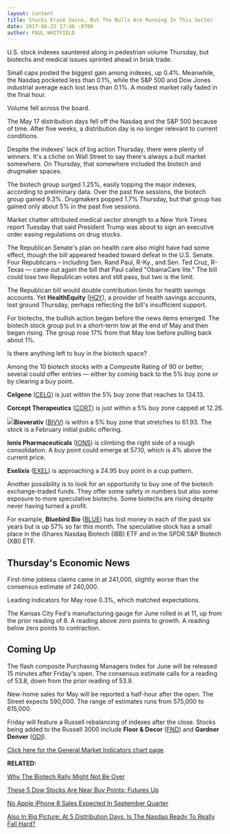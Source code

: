 ```yaml
---
layout: content
title: Stocks Erase Gains, But The Bulls Are Running In This Sector
date: 2017-06-22 17:46 -0700
author: PAUL WHITFIELD
---
```








U.S. stock indexes sauntered along in pedestrian volume Thursday, but biotechs and medical issues sprinted ahead in brisk trade.


Small caps posted the biggest gain among indexes, up 0.4%. Meanwhile, the Nasdaq pocketed less than 0.1%, while the S&P 500 and Dow Jones industrial average each lost less than 0.1%. A modest market rally faded in the final hour.


Volume fell across the board.


The May 17 distribution days fell off the Nasdaq and the S&P 500 because of time. After five weeks, a distribution day is no longer relevant to current conditions.


Despite the indexes' lack of big action Thursday, there were plenty of winners. It's a cliche on Wall Street to say there's always a bull market somewhere. On Thursday, that somewhere included the biotech and drugmaker spaces.



The biotech group surged 1.25%, easily topping the major indexes, according to preliminary data. Over the past five sessions, the biotech group gained 9.3%. Drugmakers popped 1.7% Thursday, but that group has gained only about 5% in the past five sessions.


Market chatter attributed medical sector strength to a New York Times report Tuesday that said President Trump was about to sign an executive order easing regulations on drug stocks.


The Republican Senate's plan on health care also might have had some effect, though the bill appeared headed toward defeat in the U.S. Senate. Four Republicans – including Sen. Rand Paul, R-Ky., and Sen. Ted Cruz, R-Texas — came out again the bill that Paul called "ObamaCare lite." The bill could lose two Republican votes and still pass, but two is the limit.


The Republican bill would double contribution limits for health savings accounts. Yet **HealthEquity** ([HQY](https://research.investors.com/quote.aspx?symbol=HQY)), a provider of health savings accounts, lost ground Thursday, perhaps reflecting the bill's insufficient support.



For biotechs, the bullish action began before the news items emerged. The biotech stock group put in a short-term low at the end of May and then began rising. The group rose 17% from that May low before pulling back about 1%.


Is there anything left to buy in the biotech space?


Among the 10 biotech stocks with a Composite Rating of 90 or better, several could offer entries — either by coming back to the 5% buy zone or by clearing a buy point.


**Celgene** ([CELG](https://research.investors.com/quote.aspx?symbol=CELG)) is just within the 5% buy zone that reaches to 134.13.


**Corcept Therapeutics** ([CORT](https://research.investors.com/quote.aspx?symbol=CORT)) is just within a 5% buy zone capped at 12.26.


**![](https://www.investors.com/wp-content/uploads/2017/06/MP_4x2_062217.png)Bioverativ** ([BIVV](https://research.investors.com/quote.aspx?symbol=BIVV)) is within a 5% buy zone that stretches to 61.93. The stock is a February initial public offering.


**Ionis Pharmaceuticals** ([IONS](https://research.investors.com/quote.aspx?symbol=IONS)) is climbing the right side of a rough consolidation. A buy point could emerge at 57.10, which is 4% above the current price.


**Exelixis** ([EXEL](https://research.investors.com/quote.aspx?symbol=EXEL)) is approaching a 24.95 buy point in a cup pattern.


Another possibility is to look for an opportunity to buy one of the biotech exchange-traded funds. They offer some safety in numbers but also some exposure to more speculative biotechs. Some biotechs are rising despite never having turned a profit.


For example, **Bluebird Bio** ([BLUE](https://research.investors.com/quote.aspx?symbol=BLUE)) has lost money in each of the past six years but is up 57% so far this month. The speculative stock has a small place in the iShares Nasdaq Biotech (IBB) ETF and in the SPDR S&P Biotech (XBI) ETF.


Thursday's Economic News
------------------------


First-time jobless claims came in at 241,000, slightly worse than the consensus estimate of 240,000.


Leading indicators for May rose 0.3%, which matched expectations.


The Kansas City Fed's manufacturing gauge for June rolled in at 11, up from the prior reading of 8. A reading above zero points to growth. A reading below zero points to contraction.


Coming Up
---------


The flash composite Purchasing Managers Index for June will be released 15 minutes after Friday's open. The consensus estimate calls for a reading of 53.8, down from the prior reading of 53.9.


New-home sales for May will be reported a half-hour after the open. The Street expects 590,000. The range of estimates runs from 575,000 to 615,000.


Friday will feature a Russell rebalancing of indexes after the close. Stocks being added to the Russell 3000 include **Floor & Decor** ([FND](https://research.investors.com/quote.aspx?symbol=FND)) and **Gardner Denver** ([GDI](https://research.investors.com/quote.aspx?symbol=GDI)).


[Click here for the General Market Indicators chart page](https://www.investors.com/wp-content/uploads/2017/06/IBD2206152543GMI.pdf).


**RELATED:**


[Why The Biotech Rally Might Not Be Over](https://www.investors.com/news/technology/why-the-biotech-rally-could-still-tack-on-another-15-upside/)


[These 5 Dow Stocks Are Near Buy Points; Futures Up](https://www.investors.com/market-trend/stock-market-today/apple-jpmorgan-among-5-dow-stocks-building-bases-sp-500-futures-up/)


[No Apple iPhone 8 Sales Expected In September Quarter](https://www.investors.com/news/technology/why-the-biotech-rally-could-still-tack-on-another-15-upside/)


[Also In Big Picture: At 5 Distribution Days, Is The Nasdaq Ready To Really Fall Hard?](https://www.investors.com/market-trend/the-big-picture/nasdaq-suffers-5th-distribution-day-are-we-near-a-true-correction/)




